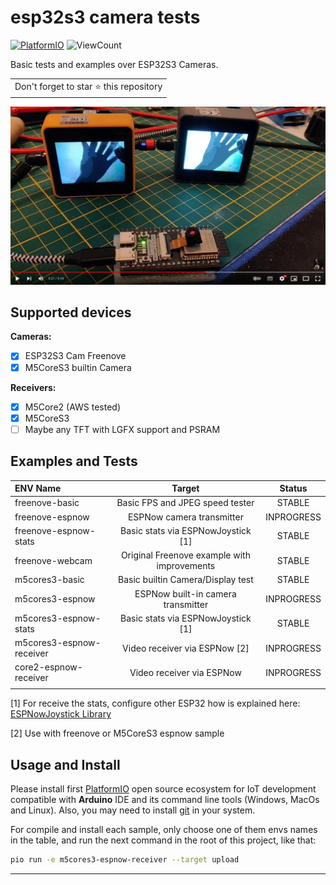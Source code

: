 # esp32s3 camera tests

[![PlatformIO](https://github.com/hpsaturn/esp32s3-cam/workflows/PlatformIO/badge.svg)](https://github.com/hpsaturn/esp32s3-cam/actions/) ![ViewCount](https://views.whatilearened.today/views/github/hpsaturn/esp32s3-cam.svg)  

Basic tests and examples over ESP32S3 Cameras.

<table>
  <tr>
    <td>
      Don't forget to star ⭐ this repository
    </td>
  </tr>
</table>

[![video demo](pictures/youtube.jpg)](https://youtu.be/zXIzP1TGlpA)

## Supported devices

**Cameras:**

- [x] ESP32S3 Cam Freenove
- [x] M5CoreS3 builtin Camera

**Receivers:**

- [x] M5Core2 (AWS tested)
- [x] M5CoreS3
- [ ] Maybe any TFT with LGFX support and PSRAM

## Examples and Tests

| ENV Name   |    Target      |  Status |
|:-----------------|:--------------:|:----------:|
| freenove-basic   |  Basic FPS and JPEG speed tester | STABLE |
| freenove-espnow  | ESPNow camera transmitter | INPROGRESS |
| freenove-espnow-stats | Basic stats via ESPNowJoystick [1] | STABLE |
| freenove-webcam | Original Freenove example with improvements  | STABLE |
| m5cores3-basic | Basic builtin Camera/Display test | STABLE |
| m5cores3-espnow | ESPNow built-in camera transmitter | INPROGRESS |
| m5cores3-espnow-stats |Basic stats via ESPNowJoystick [1] | STABLE |
| m5cores3-espnow-receiver | Video receiver via ESPNow [2] |INPROGRESS |
| core2-espnow-receiver | Video receiver via ESPNow  | INPROGRESS |
||||


[1] For receive the stats, configure other ESP32 how is explained here: [ESPNowJoystick Library](https://github.com/hpsaturn/espnow-joystick#readme)

[2] Use with freenove or M5CoreS3 espnow sample

## Usage and Install

Please install first [PlatformIO](http://platformio.org/) open source ecosystem for IoT development compatible with **Arduino** IDE and its command line tools (Windows, MacOs and Linux). Also, you may need to install [git](http://git-scm.com/) in your system.

For compile and install each sample, only choose one of them envs names in the table, and run the next command in the root of this project, like that:

```bash
pio run -e m5cores3-espnow-receiver --target upload
```
---